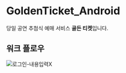 # GoldenTicket_Android

당일 공연 추첨식 예매 서비스 **골든 티켓**입니다.

## 워크 플로우
![로그인-내용입력X](https://user-images.githubusercontent.com/35513039/61103258-3a3e4380-a4ac-11e9-93ce-9bc70ee52f7d.png)

